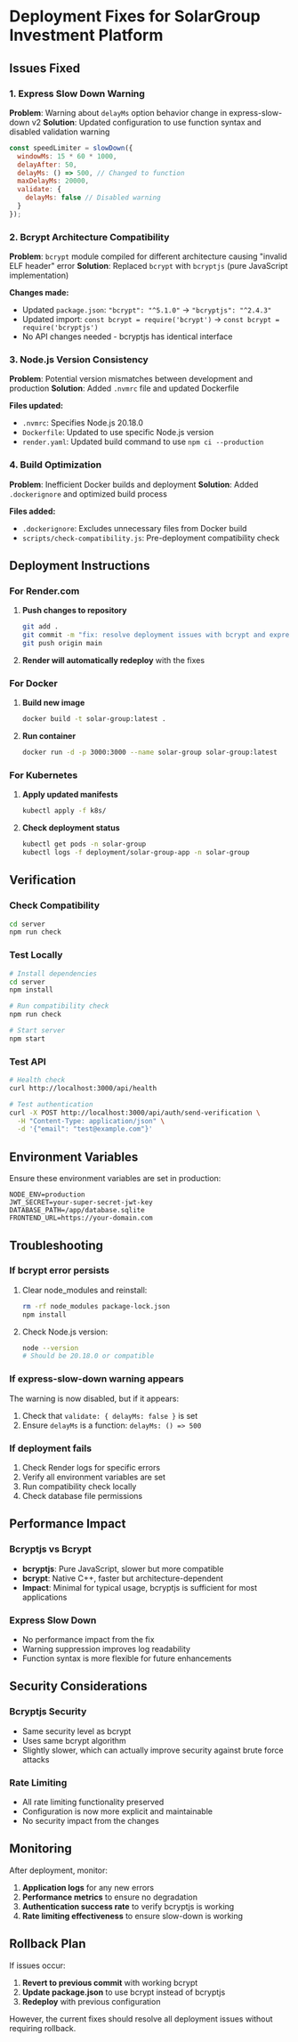 # Deployment Fixes for SolarGroup Investment Platform

## Issues Fixed

### 1. Express Slow Down Warning
**Problem**: Warning about `delayMs` option behavior change in express-slow-down v2
**Solution**: Updated configuration to use function syntax and disabled validation warning

```javascript
const speedLimiter = slowDown({
  windowMs: 15 * 60 * 1000,
  delayAfter: 50,
  delayMs: () => 500, // Changed to function
  maxDelayMs: 20000,
  validate: {
    delayMs: false // Disabled warning
  }
});
```

### 2. Bcrypt Architecture Compatibility
**Problem**: `bcrypt` module compiled for different architecture causing "invalid ELF header" error
**Solution**: Replaced `bcrypt` with `bcryptjs` (pure JavaScript implementation)

**Changes made:**
- Updated `package.json`: `"bcrypt": "^5.1.0"` → `"bcryptjs": "^2.4.3"`
- Updated import: `const bcrypt = require('bcrypt')` → `const bcrypt = require('bcryptjs')`
- No API changes needed - bcryptjs has identical interface

### 3. Node.js Version Consistency
**Problem**: Potential version mismatches between development and production
**Solution**: Added `.nvmrc` file and updated Dockerfile

**Files updated:**
- `.nvmrc`: Specifies Node.js 20.18.0
- `Dockerfile`: Updated to use specific Node.js version
- `render.yaml`: Updated build command to use `npm ci --production`

### 4. Build Optimization
**Problem**: Inefficient Docker builds and deployment
**Solution**: Added `.dockerignore` and optimized build process

**Files added:**
- `.dockerignore`: Excludes unnecessary files from Docker build
- `scripts/check-compatibility.js`: Pre-deployment compatibility check

## Deployment Instructions

### For Render.com

1. **Push changes to repository**
   ```bash
   git add .
   git commit -m "fix: resolve deployment issues with bcrypt and express-slow-down"
   git push origin main
   ```

2. **Render will automatically redeploy** with the fixes

### For Docker

1. **Build new image**
   ```bash
   docker build -t solar-group:latest .
   ```

2. **Run container**
   ```bash
   docker run -d -p 3000:3000 --name solar-group solar-group:latest
   ```

### For Kubernetes

1. **Apply updated manifests**
   ```bash
   kubectl apply -f k8s/
   ```

2. **Check deployment status**
   ```bash
   kubectl get pods -n solar-group
   kubectl logs -f deployment/solar-group-app -n solar-group
   ```

## Verification

### Check Compatibility
```bash
cd server
npm run check
```

### Test Locally
```bash
# Install dependencies
cd server
npm install

# Run compatibility check
npm run check

# Start server
npm start
```

### Test API
```bash
# Health check
curl http://localhost:3000/api/health

# Test authentication
curl -X POST http://localhost:3000/api/auth/send-verification \
  -H "Content-Type: application/json" \
  -d '{"email": "test@example.com"}'
```

## Environment Variables

Ensure these environment variables are set in production:

```env
NODE_ENV=production
JWT_SECRET=your-super-secret-jwt-key
DATABASE_PATH=/app/database.sqlite
FRONTEND_URL=https://your-domain.com
```

## Troubleshooting

### If bcrypt error persists
1. Clear node_modules and reinstall:
   ```bash
   rm -rf node_modules package-lock.json
   npm install
   ```

2. Check Node.js version:
   ```bash
   node --version
   # Should be 20.18.0 or compatible
   ```

### If express-slow-down warning appears
The warning is now disabled, but if it appears:
1. Check that `validate: { delayMs: false }` is set
2. Ensure `delayMs` is a function: `delayMs: () => 500`

### If deployment fails
1. Check Render logs for specific errors
2. Verify all environment variables are set
3. Run compatibility check locally
4. Check database file permissions

## Performance Impact

### Bcryptjs vs Bcrypt
- **bcryptjs**: Pure JavaScript, slower but more compatible
- **bcrypt**: Native C++, faster but architecture-dependent
- **Impact**: Minimal for typical usage, bcryptjs is sufficient for most applications

### Express Slow Down
- No performance impact from the fix
- Warning suppression improves log readability
- Function syntax is more flexible for future enhancements

## Security Considerations

### Bcryptjs Security
- Same security level as bcrypt
- Uses same bcrypt algorithm
- Slightly slower, which can actually improve security against brute force attacks

### Rate Limiting
- All rate limiting functionality preserved
- Configuration is now more explicit and maintainable
- No security impact from the changes

## Monitoring

After deployment, monitor:
1. **Application logs** for any new errors
2. **Performance metrics** to ensure no degradation
3. **Authentication success rate** to verify bcryptjs is working
4. **Rate limiting effectiveness** to ensure slow-down is working

## Rollback Plan

If issues occur:
1. **Revert to previous commit** with working bcrypt
2. **Update package.json** to use bcrypt instead of bcryptjs
3. **Redeploy** with previous configuration

However, the current fixes should resolve all deployment issues without requiring rollback.
